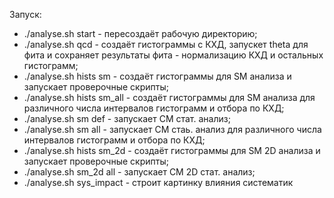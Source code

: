 Запуск:
  * ./analyse.sh start - пересоздаёт рабочую директорию;
  * ./analyse.sh qcd   - создаёт гистограммы с КХД, запускет theta для фита и сохраняет результаты фита - нормализацию КХД и остальных гистограмм;
  * ./analyse.sh hists sm - создаёт гистограммы для SM анализа и запускает проверочные скрипты;
  * ./analyse.sh hists sm_all - создаёт гистограммы для SM анализа для различного числа интервалов гистограмм и отбора по КХД;
  * ./analyse.sh sm def - запускает СМ стат. анализ;
  * ./analyse.sh sm all - запускает СМ стаь. анализ для различного числа интервалов гистограмм и отбора по КХД;
  * ./analyse.sh hists sm_2d - создаёт гистограммы для SM 2D анализа и запускает проверочные скрипты;
  * ./analyse.sh sm_2d all - запускает СМ 2D стат. анализ;
  * ./analyse.sh sys_impact - строит картинку влияния систематик
